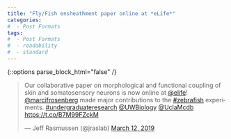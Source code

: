 ```yaml
---
title: "Fly/Fish ensheathment paper online at *eLife*"
categories:
#  - Post Formats
tags:
#  - Post Formats
#  - readability
#  - standard
---
```

{::options parse_block_html="false" /}

<div class="center">

<blockquote class="twitter-tweet" data-lang="en"><p lang="en" dir="ltr">Our collaborative paper on morphological and functional coupling of skin and somatosensory neurons is now online at <a href="https://twitter.com/eLife?ref_src=twsrc%5Etfw">@elife</a>! <a href="https://twitter.com/marcifrosenberg?ref_src=twsrc%5Etfw">@marcifrosenberg</a> made major contributions to the <a href="https://twitter.com/hashtag/zebrafish?src=hash&amp;ref_src=twsrc%5Etfw">#zebrafish</a> experiments. <a href="https://twitter.com/hashtag/undergraduateresearch?src=hash&amp;ref_src=twsrc%5Etfw">#undergraduateresearch</a> <a href="https://twitter.com/UWBiology?ref_src=twsrc%5Etfw">@UWBiology</a> <a href="https://twitter.com/UclaMcdb?ref_src=twsrc%5Etfw">@UclaMcdb</a> <a href="https://t.co/B7M99FZckM">https://t.co/B7M99FZckM</a></p>&mdash; Jeff Rasmussen (@jraslab) <a href="https://twitter.com/jraslab/status/1105511434790699009?ref_src=twsrc%5Etfw">March 12, 2019</a></blockquote>
<script async src="https://platform.twitter.com/widgets.js" charset="utf-8"></script>

</div>